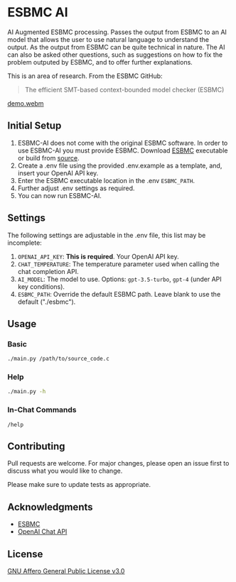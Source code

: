 # ESBMC AI

AI Augmented ESBMC processing. Passes the output from ESBMC to an AI model that allows the user to use
natural language to understand the output. As the output from ESBMC can be quite technical in nature.
The AI can also be asked other questions, such as suggestions on how to fix the problem outputed by ESBMC,
and to offer further explanations.

This is an area of research. From the ESBMC GitHub:

> The efficient SMT-based context-bounded model checker (ESBMC)

[demo.webm](https://user-images.githubusercontent.com/9535618/235352993-b54c47ef-a1c6-422c-aa5b-07edc2988521.webm)

## Initial Setup

1. ESBMC-AI does not come with the original ESBMC software. In order to use ESBMC-AI you must provide ESBMC. Download [ESBMC](http://esbmc.org/) executable or build from [source](https://github.com/esbmc/esbmc).
2. Create a .env file using the provided .env.example as a template, and, insert your OpenAI API key.
3. Enter the ESBMC executable location in the .env `ESBMC_PATH`.
4. Further adjust .env settings as required.
5. You can now run ESBMC-AI.

## Settings

The following settings are adjustable in the .env file, this list may be incomplete:

1. `OPENAI_API_KEY`: **This is required**. Your OpenAI API key.
2. `CHAT_TEMPERATURE`: The temperature parameter used when calling the chat completion API.
3. `AI_MODEL`: The model to use. Options: `gpt-3.5-turbo`, `gpt-4` (under API key conditions).
4. `ESBMC_PATH`: Override the default ESBMC path. Leave blank to use the default ("./esbmc").

## Usage

### Basic

```bash
./main.py /path/to/source_code.c
```

### Help

```bash
./main.py -h
```

### In-Chat Commands

```
/help
```

## Contributing

Pull requests are welcome. For major changes, please open an issue first
to discuss what you would like to change.

Please make sure to update tests as appropriate.

## Acknowledgments

- [ESBMC](https://github.com/esbmc/esbmc)
- [OpenAI Chat API](https://platform.openai.com/docs/guides/chat)

## License

[GNU Affero General Public License v3.0](https://github.com/Yiannis128/esbmc-ai/blob/master/LICENSE)

